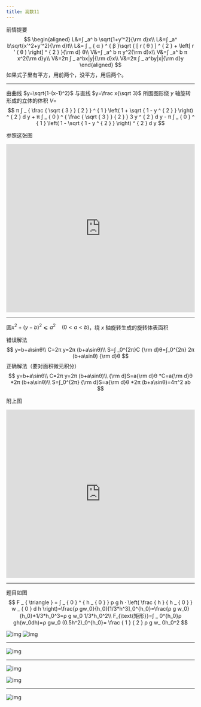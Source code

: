 ```yaml
---
title: 高数11
---
```


前情提要
$$
\begin{aligned}
L&=∫ _a^ b \sqrt{1+y'^2}{\rm d}x\\
L&=∫ _a^ b\sqrt{x'^2+y'^2}{\rm d}t\\
L&= ∫ _ { α } ^ { β }\sqrt { [ r ( θ ) ] ^ { 2 } + \left[ r ' ( θ ) \right] ^ { 2 } }{\rm d} θ\\
V&=∫ _a^ b π y^2{\rm d}x\\
V&=∫ _a^ b π x^2{\rm d}y\\
V&=2π ∫ _ a^bx|y|{\rm d}x\\
V&=2π ∫ _ a^by|x|{\rm d}y
\end{aligned}
$$
如果式子里有平方，用前两个，没平方，用后两个。

---

由曲线 $y=\sqrt{1-(x-1)^2}$ 与直线 $y=\frac x{\sqrt 3}$ 所围图形绕 $y$ 轴旋转形成的立体的体积 $V=$
$$
π ∫ _ { \frac { \sqrt { 3 } } { 2 } } ^ { 1 } \left( 1 + \sqrt { 1 - y ^ { 2 } } \right) ^ { 2 } d y + π ∫ _ { 0 } ^ { \frac { \sqrt { 3 } } { 2 } } 3 y ^ { 2 } d y - π ∫ _ { 0 } ^ { 1 } \left( 1 - \sqrt { 1 - y ^ { 2 } } \right) ^ { 2 } d y
$$

参照这张图
<iframe
width="100%" height="450" src="https://www.netpad.net.cn/thirdInnerPad.html?id=84460#posts/84460" frameborder="0" scrolling="auto">
</iframe>

---

圆$x^2+(y-b)^2 ⩽  a^2\quad(0<a<b)$，绕 $x$ 轴旋转生成的旋转体表面积

错误解法
$$
y=b+a\sinθ\\
C=2π y=2π (b+a\sinθ)\\
S=∫ _0^{2π}C {\rm d}θ=∫_0^{2π} 2π (b+a\sinθ) {\rm d}θ
$$
正确解法（要对面积微元积分）
$$
y=b+a\sinθ\\
C=2π y=2π (b+a\sinθ)\\
{\rm d}S=a{\rm d}θ *C=a{\rm d}θ *2π (b+a\sinθ)\\
S=∫_0^{2π} {\rm d}S=a{\rm d}θ *2π (b+a\sinθ)=4π^2 ab
$$

附上图

<iframe
width="100%" height="450" src="https://www.netpad.net.cn/thirdInnerPad.html?id=84610#posts/84610" frameborder="0" scrolling="auto"></iframe>

---

题目如图
$$
F _ { \triangle } = ∫ _ { 0 } ^ { h _ { 0 } } p g h ⋅ \left( \frac { h } { h _ { 0 } } w _ { 0 } d h \right)=\frac{ρ gw_0}{h_0}[1/3*h^3]_0^{h_0}=\frac{ρ g w_0}{h_0}*1/3*h_0^3=ρ g w_0 1/3*h_0^2\\
F_{\text{矩形}}=∫ _ 0^{h_0}ρ gh(w_0dh)=ρ gw_0 (0.5h^2)_0^{h_0}= \frac { 1 } { 2 } ρ g w_ 0h_0^2
$$

![img](高数11.assets\0259FD644760185E154E2075B68B815B.jpg)
![img](高数11.assets\2FE4D6FA5B6F32E73B540C8B1997033B.jpg)

---

![img](D:\asus\Documents\highmath\高数11.assets\C26ECB85A6F6F9CD183F9281366777A1.jpg)

---

![img](高数11.assets\B81DAC49570E6392F969C47CF8FC2988.jpg)

![img](高数11.assets\12782B5ED75633DB9BB389D97F77B1D5.jpg)

---

![img](高数11.assets\C26ECB85A6F6F9CD183F9281366777A1.jpg)
